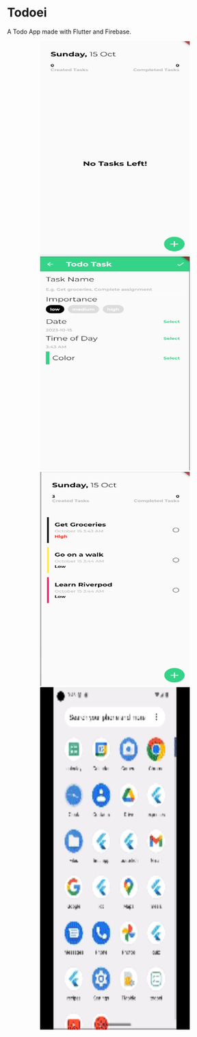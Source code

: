 # Todoei

A Todo App made with Flutter and Firebase.

<p align="center">
  <img src="screenshots/scr1.png" width="350" height= "500">
  <img src="screenshots/scr2.png" width="350" height= "500">
  <img src="screenshots/sr3.png" width="350" height= "500">
  <img src="screenshots/ToDoei.gif" width="350" height= "800">
</p>
